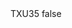 <?xml version="1.0" encoding="UTF-8"?>
<CustomMetadata xmlns="http://soap.sforce.com/2006/04/metadata">
    <label>TXU35</label>
    <protected>false</protected>
</CustomMetadata>
